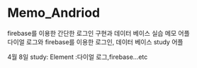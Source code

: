 # Memo_Andriod
firebase를 이용한 간단한 로그인 구현과 데이터 베이스 실습 메모 어플   
다이얼 로그와 firebase를 이용한 로그인, 데이터 베이스 study 어플   

4월 8일 study: Element :다이얼 로그,firebase...etc
